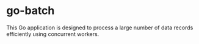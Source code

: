 # go-batch
This Go application is designed to process a large number of data records efficiently using concurrent workers.
